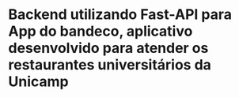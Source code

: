 # Backend utilizando Fast-API para App do bandeco, aplicativo desenvolvido para atender os restaurantes universitários da Unicamp
